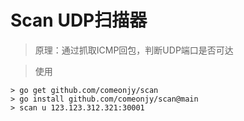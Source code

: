 # Scan UDP扫描器

> 原理：通过抓取ICMP回包，判断UDP端口是否可达

> 使用

```shell
> go get github.com/comeonjy/scan
> go install github.com/comeonjy/scan@main
> scan u 123.123.312.321:30001
```